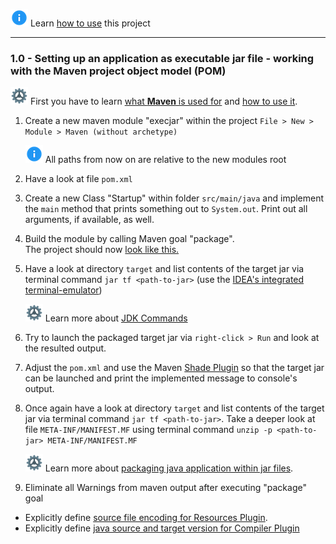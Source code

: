 [info]: img/icons8-info.png
[todo]: img/icons8-zahnrad.png

![info] Learn [how to use](HOWTO.md) this project

----

### 1.0 - Setting up an application as executable jar file - working with the Maven project object model (POM)

![todo] First you have to learn [what **Maven** is used for](https://maven.apache.org/what-is-maven.html) and [how to use it](https://maven.apache.org/guides/getting-started/maven-in-five-minutes.html).

1. Create a new maven module "execjar" within the project `File > New > Module > Maven (without archetype)`

   ![info] All paths from now on are relative to the new modules root
   
1. Have a look at file `pom.xml`
1. Create a new Class "Startup" within folder `src/main/java` and implement the `main` method that prints something out to `System.out`. Print out all arguments, if available, as well. 
1. Build the module by calling Maven goal "package".<br> The project should now [look like this.](img/1.0-1-execjar-after-package.png "execjar after maven package")
1. Have a look at directory `target` and list contents of the target jar via terminal command `jar tf <path-to-jar>` (use the [IDEA's integrated terminal-emulator](https://www.jetbrains.com/help/idea/terminal-emulator.html))

   ![todo] Learn more about [JDK Commands](https://docs.oracle.com/javase/10/tools/tools-and-command-reference.htm#JSWOR596)
    
1. Try to launch the packaged target jar via `right-click > Run` and look at the resulted output.
1. Adjust the `pom.xml` and use the Maven [Shade Plugin](https://maven.apache.org/plugins/maven-shade-plugin/index.html) so that the target jar can be launched and print the implemented message to console's output.
1. Once again have a look at directory `target` and list contents of the target jar via  terminal command `jar tf <path-to-jar>`. Take a deeper look at file `META-INF/MANIFEST.MF` using terminal command `unzip -p <path-to-jar> META-INF/MANIFEST.MF`

   ![todo] Learn more about [packaging java application within jar files](https://docs.oracle.com/javase/tutorial/deployment/jar/index.html).

1. Eliminate all Warnings from maven output after executing "package" goal 
  * Explicitly define [source file encoding for Resources Plugin](https://maven.apache.org/plugins/maven-resources-plugin/examples/encoding.html).
  * Explicitly define [java source and target version for Compiler Plugin](https://maven.apache.org/plugins/maven-compiler-plugin/examples/set-compiler-source-and-target.html)